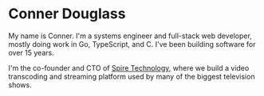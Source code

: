 # Conner Douglass

My name is Conner. I'm a systems engineer and full-stack web developer, mostly doing work in Go, TypeScript, and C. I've been building software for over 15 years.

I'm the co-founder and CTO of [Spire Technology](https://github.com/spiretechnology), where we build a video transcoding and streaming platform used by many of the biggest television shows.
